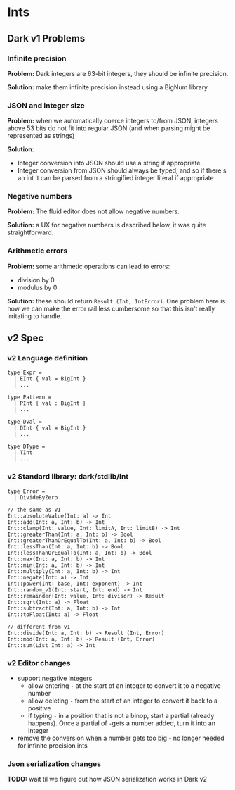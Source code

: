 # Ints

## Dark v1 Problems

### Infinite precision

**Problem:** Dark integers are 63-bit integers, they should be infinite precision.

**Solution:** make them infinite precision instead using a BigNum library

### JSON and integer size

**Problem:** when we automatically coerce integers to/from JSON, integers above 53 bits do not fit into regular JSON \(and when parsing might be represented as strings\)

**Solution**:

* Integer conversion into JSON should use a string if appropriate.
* Integer conversion from JSON should always be typed, and so if there's an int it can be parsed from a stringified integer literal if appropriate

### Negative numbers

**Problem:** The fluid editor does not allow negative numbers.

**Solution:** a UX for negative numbers is described below, it was quite straightforward.

### Arithmetic errors

**Problem:** some arithmetic operations can lead to errors:

* division by 0
* modulus by 0

**Solution:** these should return `Result (Int, IntError)`. One problem here is how we can make the  error rail less cumbersome so that this isn't really irritating to handle.

## v2 Spec

### v2 Language definition

```text
type Expr = 
  | EInt { val = BigInt }
  | ...

type Pattern =
  | PInt { val : BigInt }
  | ...
  
type Dval = 
  | DInt { val = BigInt }
  | ...

type DType = 
  | TInt
  | ...
```

### v2 Standard library: dark/stdlib/Int

```text
type Error =
  | DivideByZero

// the same as V1
Int::absoluteValue(Int: a) -> Int
Int::add(Int: a, Int: b) -> Int
Int::clamp(Int: value, Int: limitA, Int: limitB) -> Int
Int::greaterThan(Int: a, Int: b) -> Bool
Int::greaterThanOrEqualTo(Int: a, Int: b) -> Bool
Int::lessThan(Int: a, Int: b) -> Bool
Int::lessThanOrEqualTo(Int: a, Int: b) -> Bool
Int::max(Int: a, Int: b) -> Int
Int::min(Int: a, Int: b) -> Int
Int::multiply(Int: a, Int: b) -> Int
Int::negate(Int: a) -> Int
Int::power(Int: base, Int: exponent) -> Int
Int::random_v1(Int: start, Int: end) -> Int
Int::remainder(Int: value, Int: divisor) -> Result
Int::sqrt(Int: a) -> Float
Int::subtract(Int: a, Int: b) -> Int
Int::toFloat(Int: a) -> Float

// different from v1
Int::divide(Int: a, Int: b) -> Result (Int, Error)
Int::mod(Int: a, Int: b) -> Result (Int, Error)
Int::sum(List Int: a) -> Int

```

### v2 Editor changes

* support negative integers
  * allow entering `-` at the start of an integer to convert it to a negative number
  * allow deleting `-` from the start of an integer to convert it back to a positive
  * if typing `-` in a position that is not a binop, start a partial \(already happens\). Once a partial of `-`gets a number added, turn it into an integer
* remove the conversion when a number gets too big - no longer needed for infinite precision ints

### Json serialization changes

**TODO:** wait til we figure out how JSON serialization works in Dark v2


